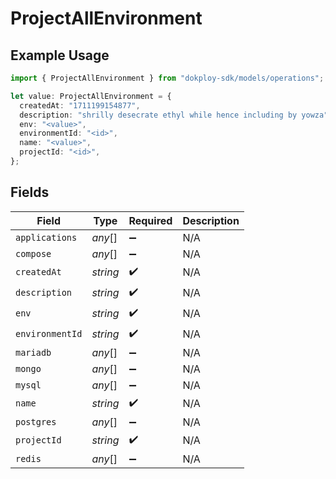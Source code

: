 # ProjectAllEnvironment

## Example Usage

```typescript
import { ProjectAllEnvironment } from "dokploy-sdk/models/operations";

let value: ProjectAllEnvironment = {
  createdAt: "1711199154877",
  description: "shrilly desecrate ethyl while hence including by yowza",
  env: "<value>",
  environmentId: "<id>",
  name: "<value>",
  projectId: "<id>",
};
```

## Fields

| Field              | Type               | Required           | Description        |
| ------------------ | ------------------ | ------------------ | ------------------ |
| `applications`     | *any*[]            | :heavy_minus_sign: | N/A                |
| `compose`          | *any*[]            | :heavy_minus_sign: | N/A                |
| `createdAt`        | *string*           | :heavy_check_mark: | N/A                |
| `description`      | *string*           | :heavy_check_mark: | N/A                |
| `env`              | *string*           | :heavy_check_mark: | N/A                |
| `environmentId`    | *string*           | :heavy_check_mark: | N/A                |
| `mariadb`          | *any*[]            | :heavy_minus_sign: | N/A                |
| `mongo`            | *any*[]            | :heavy_minus_sign: | N/A                |
| `mysql`            | *any*[]            | :heavy_minus_sign: | N/A                |
| `name`             | *string*           | :heavy_check_mark: | N/A                |
| `postgres`         | *any*[]            | :heavy_minus_sign: | N/A                |
| `projectId`        | *string*           | :heavy_check_mark: | N/A                |
| `redis`            | *any*[]            | :heavy_minus_sign: | N/A                |